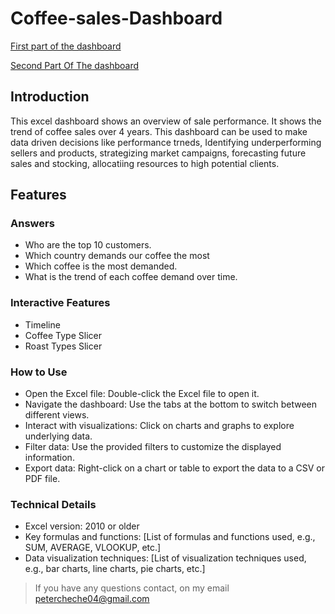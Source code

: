 # Coffee-sales-Dashboard


[First part of the dashboard](https://drive.google.com/file/d/1aakNVgOfbJ61wJZabLPorel3xwcDXM5N/view?usp=sharing)

[Second Part Of The dashboard](https://drive.google.com/file/d/1C1ByAMkOfqr8xn3E9OnpYeAwNnpkAZAe/view?usp=drive_link)



## Introduction

<p> This excel dashboard shows an overview of sale performance. It shows the trend of coffee sales over 4 years. This dashboard can be used to make data driven decisions like performance trneds, Identifying underperforming sellers and products, strategizing market campaigns, forecasting future sales and stocking, allocatiing resources to high potential clients. </p>

## Features

### Answers
- Who are the top 10 customers.
- Which country demands our coffee the most
- Which coffee is the most demanded.
- What is the trend of each coffee demand over time.

### Interactive Features
- Timeline
- Coffee Type Slicer
- Roast Types Slicer

### How to Use
- Open the Excel file: Double-click the Excel file to open it.
- Navigate the dashboard: Use the tabs at the bottom to switch between different views.
- Interact with visualizations: Click on charts and graphs to explore underlying data.
- Filter data: Use the provided filters to customize the displayed information.
- Export data: Right-click on a chart or table to export the data to a CSV or PDF file.


  
### Technical Details
- Excel version: 2010 or older
- Key formulas and functions: [List of formulas and functions used, e.g., SUM, AVERAGE, VLOOKUP, etc.]
- Data visualization techniques: [List of visualization techniques used, e.g., bar charts, line charts, pie charts, etc.]

> If you have any questions contact, on my email petercheche04@gmail.com

